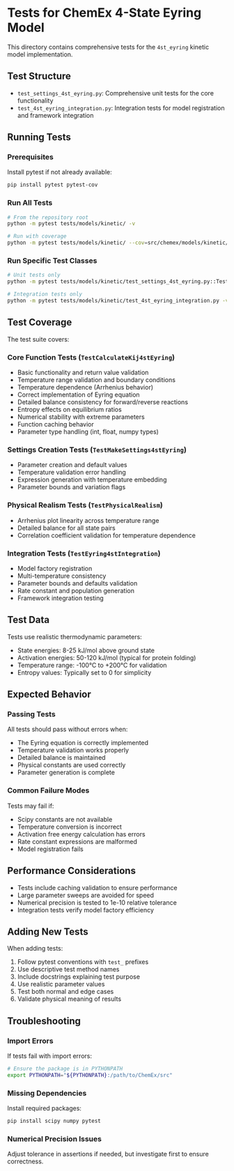 # Tests for ChemEx 4-State Eyring Model

This directory contains comprehensive tests for the `4st_eyring` kinetic model implementation.

## Test Structure

- `test_settings_4st_eyring.py`: Comprehensive unit tests for the core functionality
- `test_4st_eyring_integration.py`: Integration tests for model registration and framework integration

## Running Tests

### Prerequisites

Install pytest if not already available:
```bash
pip install pytest pytest-cov
```

### Run All Tests

```bash
# From the repository root
python -m pytest tests/models/kinetic/ -v

# Run with coverage
python -m pytest tests/models/kinetic/ --cov=src/chemex/models/kinetic/settings_4st_eyring --cov-report=html
```

### Run Specific Test Classes

```bash
# Unit tests only
python -m pytest tests/models/kinetic/test_settings_4st_eyring.py::TestCalculateKij4stEyring -v

# Integration tests only
python -m pytest tests/models/kinetic/test_4st_eyring_integration.py -v
```

## Test Coverage

The test suite covers:

### Core Function Tests (`TestCalculateKij4stEyring`)
- Basic functionality and return value validation
- Temperature range validation and boundary conditions
- Temperature dependence (Arrhenius behavior)
- Correct implementation of Eyring equation
- Detailed balance consistency for forward/reverse reactions
- Entropy effects on equilibrium ratios
- Numerical stability with extreme parameters
- Function caching behavior
- Parameter type handling (int, float, numpy types)

### Settings Creation Tests (`TestMakeSettings4stEyring`)
- Parameter creation and default values
- Temperature validation error handling
- Expression generation with temperature embedding
- Parameter bounds and variation flags

### Physical Realism Tests (`TestPhysicalRealism`)
- Arrhenius plot linearity across temperature range
- Detailed balance for all state pairs
- Correlation coefficient validation for temperature dependence

### Integration Tests (`TestEyring4stIntegration`)
- Model factory registration
- Multi-temperature consistency
- Parameter bounds and defaults validation
- Rate constant and population generation
- Framework integration testing

## Test Data

Tests use realistic thermodynamic parameters:
- State energies: 8-25 kJ/mol above ground state
- Activation energies: 50-120 kJ/mol (typical for protein folding)
- Temperature range: -100°C to +200°C for validation
- Entropy values: Typically set to 0 for simplicity

## Expected Behavior

### Passing Tests
All tests should pass without errors when:
- The Eyring equation is correctly implemented
- Temperature validation works properly
- Detailed balance is maintained
- Physical constants are used correctly
- Parameter generation is complete

### Common Failure Modes
Tests may fail if:
- Scipy constants are not available
- Temperature conversion is incorrect
- Activation free energy calculation has errors
- Rate constant expressions are malformed
- Model registration fails

## Performance Considerations

- Tests include caching validation to ensure performance
- Large parameter sweeps are avoided for speed
- Numerical precision is tested to 1e-10 relative tolerance
- Integration tests verify model factory efficiency

## Adding New Tests

When adding tests:
1. Follow pytest conventions with `test_` prefixes
2. Use descriptive test method names
3. Include docstrings explaining test purpose
4. Use realistic parameter values
5. Test both normal and edge cases
6. Validate physical meaning of results

## Troubleshooting

### Import Errors
If tests fail with import errors:
```bash
# Ensure the package is in PYTHONPATH
export PYTHONPATH="${PYTHONPATH}:/path/to/ChemEx/src"
```

### Missing Dependencies
Install required packages:
```bash
pip install scipy numpy pytest
```

### Numerical Precision Issues
Adjust tolerance in assertions if needed, but investigate first to ensure correctness.
